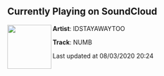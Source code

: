 ## Currently Playing on SoundCloud

[<img align="left" width="100" src="https://i1.sndcdn.com/artworks-qS07Pvb1DwXwW1dq-HjWEbQ-t50x50.jpg">](https://soundcloud.com/idstayawaytoo/numb)

**Artist**: IDSTAYAWAYTOO 

**Track**: NUMB

Last updated at 08/03/2020 20:24
